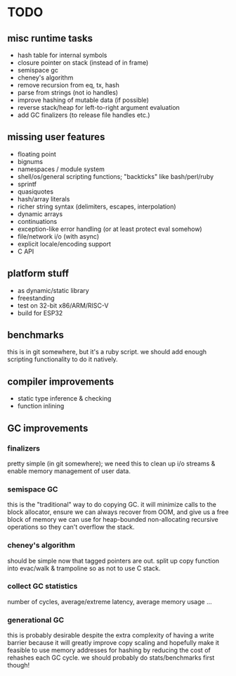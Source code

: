 # TODO

## misc runtime tasks
- hash table for internal symbols
- closure pointer on stack (instead of in frame)
- semispace gc
- cheney's algorithm
- remove recursion from eq, tx, hash
- parse from strings (not io handles)
- improve hashing of mutable data (if possible)
- reverse stack/heap for left-to-right argument evaluation
- add GC finalizers (to release file handles etc.)

## missing user features
- floating point
- bignums
- namespaces / module system
- shell/os/general scripting functions; "backticks" like bash/perl/ruby
- sprintf
- quasiquotes
- hash/array literals
- richer string syntax (delimiters, escapes, interpolation)
- dynamic arrays
- continuations
- exception-like error handling (or at least protect eval somehow)
- file/network i/o (with async)
- explicit locale/encoding support
- C API

## platform stuff
- as dynamic/static library
- freestanding
- test on 32-bit x86/ARM/RISC-V
- build for ESP32

## benchmarks
this is in git somewhere, but it's a ruby script.
we should add enough scripting functionality to do
it natively.

## compiler improvements
- static type inference & checking
- function inlining

## GC improvements
### finalizers
pretty simple (in git somewhere); we need this to
clean up i/o streams & enable memory management
of user data.

### semispace GC
this is the "traditional" way to do copying GC. it will
minimize calls to the block allocator, ensure we can
always recover from OOM, and give us a free block of
memory we can use for heap-bounded non-allocating
recursive operations so they can't overflow the stack.

### cheney's algorithm
should be simple now that tagged pointers are out.
split up copy function into evac/walk & trampoline so
as not to use C stack.

### collect GC statistics
number of cycles, average/extreme latency, average memory
usage ...

### generational GC
this is probably desirable despite the extra complexity of
having a write barrier because it will greatly improve copy
scaling and hopefully make it feasible to use memory addresses
for hashing by reducing the cost of rehashes each GC cycle.
we should probably do stats/benchmarks first though!
